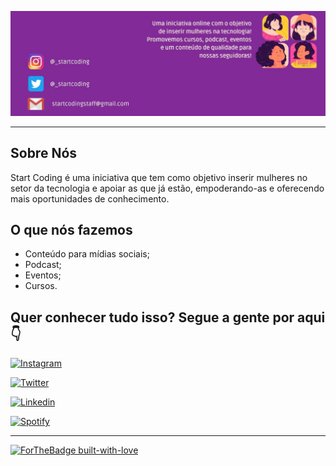 ![](./logo_start.jpg)

***********

## Sobre Nós

Start Coding é uma iniciativa que tem como objetivo inserir mulheres no setor da tecnologia e apoiar as que já estão, empoderando-as e oferecendo mais oportunidades de conhecimento.

## O que nós fazemos

- Conteúdo para mídias sociais;
- Podcast;
- Eventos;
- Cursos.

## Quer conhecer tudo isso? Segue a gente por aqui 👇

[![Instagram](https://img.shields.io/badge/Instagram-E4405F?style=for-the-badge&logo=instagram&logoColor=white)](https://www.instagram.com/_startcoding/)


[![Twitter](https://img.shields.io/badge/Twitter-1DA1F2?style=for-the-badge&logo=twitter&logoColor=white)](https://twitter.com/_startcoding)

[![Linkedin](https://img.shields.io/badge/LinkedIn-0077B5?style=for-the-badge&logo=linkedin&logoColor=white)](https://www.linkedin.com/company/start-coding/)

[![Spotify](https://img.shields.io/badge/Spotify-1ED760?&style=for-the-badge&logo=spotify&logoColor=white)](https://open.spotify.com/show/0dTUNs8tpqAC5d71m8SGU0?si=1bPUarw0SDucrMhRvoafNw&dl_branch=1)

***********
[![ForTheBadge built-with-love](http://ForTheBadge.com/images/badges/built-with-love.svg)](https://GitHub.com/Naereen/)
